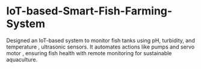 # IoT-based-Smart-Fish-Farming-System
Designed an IoT-based system to monitor fish tanks using pH, turbidity, and temperature , ultrasonic sensors. It automates actions like pumps and servo motor , ensuring fish health with remote monitoring for sustainable aquaculture.

